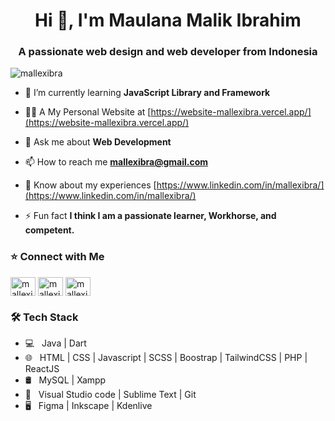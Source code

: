 <h1 align="center">Hi 👋, I'm Maulana Malik Ibrahim</h1>
<h3 align="center">A passionate web design and web developer from Indonesia</h3>

<p align="left"> <img src="https://komarev.com/ghpvc/?username=mallexibra&label=Profile%20views&color=0e75b6&style=flat" alt="mallexibra" /> </p>

- 🌱 I’m currently learning **JavaScript Library and Framework**

- 👨‍💻 A My Personal Website at [https://website-mallexibra.vercel.app/](https://website-mallexibra.vercel.app/)

- 💬 Ask me about **Web Development**

- 📫 How to reach me **mallexibra@gmail.com**

- 📄 Know about my experiences [https://www.linkedin.com/in/mallexibra/](https://www.linkedin.com/in/mallexibra/)

- ⚡ Fun fact **I think I am a passionate learner, Workhorse, and competent.**

<h3> ⭐️ Connect with Me </h3>
<p align="left">
<a href="https://linkedin.com/in/mallexibra" target="blank"><img align="center" src="https://raw.githubusercontent.com/rahuldkjain/github-profile-readme-generator/master/src/images/icons/Social/linked-in-alt.svg" alt="mallexibra" height="30" width="40" /></a>
<a href="https://instagram.com/mallexibra" target="blank"><img align="center" src="https://raw.githubusercontent.com/rahuldkjain/github-profile-readme-generator/master/src/images/icons/Social/instagram.svg" alt="mallexibra" height="30" width="40" /></a>
<a href="https://www.youtube.com/@mallexibra" target="blank"><img align="center" src="https://raw.githubusercontent.com/rahuldkjain/github-profile-readme-generator/master/src/images/icons/Social/youtube.svg" alt="mallexibra" height="30" width="40" /></a>
</p>

<h3>🛠 Tech Stack</h3>
<ul>
  <li>💻 &nbsp; Java | Dart</li>
  <li>🌐 &nbsp; HTML | CSS | Javascript | SCSS | Boostrap | TailwindCSS | PHP | ReactJS</li>
  <li>🛢 &nbsp; MySQL | Xampp</li>
  <li>🔧 &nbsp; Visual Studio code | Sublime Text | Git</li>
  <li>🖥 &nbsp; Figma | Inkscape | Kdenlive</li>
</ul>
